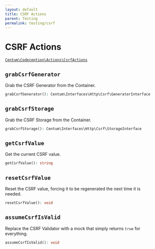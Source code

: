 ```yaml
---
layout: default
title: CSRF Actions
parent: Testing
permalink: testing/csrf
---
```




# CSRF Actions

[`Centum\Codeception\Actions\CsrfActions`](https://github.com/SidRoberts/centum/blob/development/src/Codeception/Actions/CsrfActions.php)



## `grabCsrfGenerator`

Grab the CSRF Generator from the Container.

```php
grabCsrfGenerator(): Centum\Interfaces\Http\Csrf\GeneratorInterface
```



## `grabCsrfStorage`

Grab the CSRF Storage from the Container.

```php
grabCsrfStorage(): Centum\Interfaces\Http\Csrf\StorageInterface
```



## `getCsrfValue`

Get the current CSRF value.

```php
getCsrfValue(): string
```



## `resetCsrfValue`

Reset the CSRF value, forcing it to be regenerated the next time it is
needed.

```php
resetCsrfValue(): void
```



## `assumeCsrfIsValid`

Replace the CSRF Validator with a mock that simply returns `true` for
everything.

```php
assumeCsrfIsValid(): void
```
